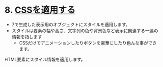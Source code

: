 # 8. [CSSを適用する](8.md)
- 7で生成した表示用のオブジェクトにスタイルを適用します。
- スタイルは要素の幅や高さ、文字列の色や背景色など表示に関連する一連の情報を指します
    - CSSだけでアニメーションしたりボタンを豪華にしたり色んな事ができます。

HTML要素にスタイル情報を適用します。
